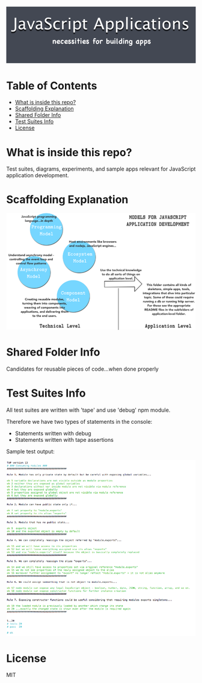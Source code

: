 ![](https://github.com/pltod/javascript-applications/blob/master/images/logo.png)

# Table of Contents

- [What is inside this repo?](#what-is-inside-this-repo)
- [Scaffolding Explanation](#scaffolding-explanation)
- [Shared Folder Info](#shared-folder-info)
- [Test Suites Info](#test-suites-info)
- [License](#license)

# What is inside this repo?

Test suites, diagrams, experiments, and sample apps relevant for JavaScript application development.

# Scaffolding Explanation

![](https://github.com/pltod/javascript-applications/blob/master/images/jsapps-models.png)


# Shared Folder Info

Candidates for reusable pieces of code...when done properly

# Test Suites Info

All test suites are written with 'tape' and use 'debug' npm module.

Therefore we have two types of statements in the console:

* Statements written with debug 
* Statements written with tape assertions


Sample test output:

![](https://github.com/pltod/javascript-applications/blob/master/images/test-modules.png)


# License

MIT